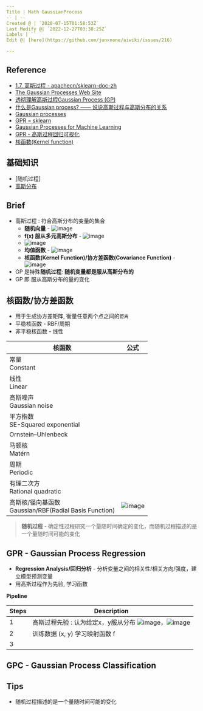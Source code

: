 ```yaml
---
Title | Math GaussianProcess
-- | --
Created @ | `2020-07-15T01:58:53Z`
Last Modify @| `2022-12-27T03:38:25Z`
Labels | ``
Edit @| [here](https://github.com/junxnone/aiwiki/issues/216)

---
```

## Reference
- [1.7. 高斯过程 - apachecn/sklearn-doc-zh](https://github.com/apachecn/sklearn-doc-zh/blob/master/docs/master/8.md)
- [The Gaussian Processes Web Site](http://www.gaussianprocess.org/)
- [透彻理解高斯过程Gaussian Process (GP)](https://blog.csdn.net/paulfeng20171114/article/details/80276061)
- [什么是Gaussian process? —— 说说高斯过程与高斯分布的关系](https://zhuanlan.zhihu.com/p/27555501)
- [Gaussian processes](http://krasserm.github.io/2018/03/19/gaussian-processes/)
- [GPR = sklearn](https://scikit-learn.org/stable/modules/generated/sklearn.gaussian_process.GaussianProcessRegressor.html)
- [Gaussian Processes for Machine Learning](http://www.gaussianprocess.org/gpml/chapters/RW.pdf)
- [GPR - 高斯过程回归可视化](https://www.jgoertler.com/visual-exploration-gaussian-processes/)
- [核函数(Kernel function)](https://blog.csdn.net/mengjizhiyou/article/details/103437423)

## 基础知识
- [随机过程]
- [高斯分布](/Gaussian_distribution)

## Brief

- 高斯过程 : 符合高斯分布的变量的集合
  - **随机向量** - ![image](https://user-images.githubusercontent.com/2216970/112097809-a3f87580-8bdb-11eb-8027-737c1f741326.png) 
  - **f(x) 服从多元高斯分布** - ![image](https://user-images.githubusercontent.com/2216970/112097815-a6f36600-8bdb-11eb-9970-5617cac009bf.png) 
  - ![image](https://user-images.githubusercontent.com/2216970/112098044-110c0b00-8bdc-11eb-98fd-9b1203346718.png)
  - **均值函数** - ![image](https://user-images.githubusercontent.com/2216970/112098277-7b24b000-8bdc-11eb-91cd-837ab09596d2.png)
  - **核函数(Kernel Function)/协方差函数(Covariance Function)** - ![image](https://user-images.githubusercontent.com/2216970/112098296-811a9100-8bdc-11eb-9693-c424bfb97334.png)
- GP 是特殊**随机过程**: **随机变量都是服从高斯分布的**
- GP 即 服从高斯分布的量的变化



## 核函数/协方差函数
- 用于生成协方差矩阵, 衡量任意两个点之间的`距离`
- 平稳核函数 - RBF/周期
- 非平稳核函数 - 线性


核函数 | 公式
-- | --
常量<br>Constant|
线性<br>Linear |
高斯噪声<br>Gaussian noise |
平方指数<br>SE-Squared exponential |
Ornstein–Uhlenbeck |
马顿核<br>Matérn |
周期<br>Periodic |
有理二次方<br>Rational quadratic |
高斯核/径向基函数<br>Gaussian/RBF(Radial Basis Function) | ![image](https://user-images.githubusercontent.com/2216970/111963381-6a1d6580-8b2e-11eb-8021-d5c1feab60ac.png)


> **随机过程** - 确定性过程研究一个量随时间确定的变化，而随机过程描述的是一个量随时间可能的变化

## GPR - Gaussian Process Regression
- **Regression Analysis/回归分析** - 分析变量之间的相关性/相关方向/强度，建立模型预测变量
- 用高斯过程作为先验, 学习函数

**Pipeline**

Steps | Description
-- | --
1 | 高斯过程先验 : 认为给定x，y服从分布 ![image](https://user-images.githubusercontent.com/2216970/112116606-6a346880-8bf5-11eb-8389-3e254eeb01d3.png)，![image](https://user-images.githubusercontent.com/2216970/112116626-6e608600-8bf5-11eb-86cd-4567549e0c77.png)
2 | 训练数据 (x, y) 学习映射函数 f
3 | 

## GPC - Gaussian Process Classification
## Tips
- 随机过程描述的是一个量随时间可能的变化
